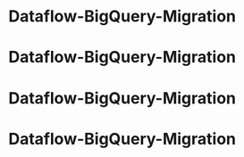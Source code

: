 # Dataflow-BigQuery-Migration
# Dataflow-BigQuery-Migration
# Dataflow-BigQuery-Migration
# Dataflow-BigQuery-Migration
